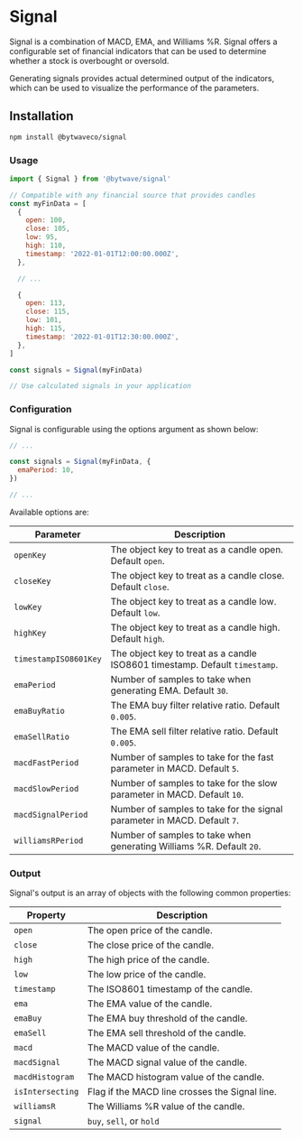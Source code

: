 # Signal

Signal is a combination of MACD, EMA, and Williams %R. Signal offers a configurable set of financial indicators that can be used to determine whether a stock is overbought or oversold.

Generating signals provides actual determined output of the indicators, which can be used to visualize the performance of the parameters.

## Installation

```bash
npm install @bytwaveco/signal
```

### Usage

```js
import { Signal } from '@bytwave/signal'

// Compatible with any financial source that provides candles
const myFinData = [
  {
    open: 100,
    close: 105,
    low: 95,
    high: 110,
    timestamp: '2022-01-01T12:00:00.000Z',
  },

  // ...

  {
    open: 113,
    close: 115,
    low: 101,
    high: 115,
    timestamp: '2022-01-01T12:30:00.000Z',
  },
]

const signals = Signal(myFinData)

// Use calculated signals in your application
```

### Configuration

Signal is configurable using the options argument as shown below:

```js
// ...

const signals = Signal(myFinData, {
  emaPeriod: 10,
})

// ...
```

Available options are:

| Parameter | Description |
| --- | --- |
| `openKey` | The object key to treat as a candle open. Default `open`. |
| `closeKey` | The object key to treat as a candle close. Default `close`. |
| `lowKey` | The object key to treat as a candle low. Default `low`. |
| `highKey` | The object key to treat as a candle high. Default `high`. |
| `timestampISO8601Key` | The object key to treat as a candle ISO8601 timestamp. Default `timestamp`. |
| `emaPeriod` | Number of samples to take when generating EMA. Default `30`. |
| `emaBuyRatio` | The EMA buy filter relative ratio. Default `0.005`. |
| `emaSellRatio` | The EMA sell filter relative ratio. Default `0.005`. |
| `macdFastPeriod` | Number of samples to take for the fast parameter in MACD. Default `5`. |
| `macdSlowPeriod` | Number of samples to take for the slow parameter in MACD. Default `10`. |
| `macdSignalPeriod` | Number of samples to take for the signal parameter in MACD. Default `7`. |
| `williamsRPeriod` | Number of samples to take when generating Williams %R. Default `20`. |

### Output

Signal's output is an array of objects with the following common properties:

| Property         | Description                                    |
| ---------------- | ---------------------------------------------- |
| `open`           | The open price of the candle.                  |
| `close`          | The close price of the candle.                 |
| `high`           | The high price of the candle.                  |
| `low`            | The low price of the candle.                   |
| `timestamp`      | The ISO8601 timestamp of the candle.           |
| `ema`            | The EMA value of the candle.                   |
| `emaBuy`         | The EMA buy threshold of the candle.           |
| `emaSell`        | The EMA sell threshold of the candle.          |
| `macd`           | The MACD value of the candle.                  |
| `macdSignal`     | The MACD signal value of the candle.           |
| `macdHistogram`  | The MACD histogram value of the candle.        |
| `isIntersecting` | Flag if the MACD line crosses the Signal line. |
| `williamsR`      | The Williams %R value of the candle.           |
| `signal`         | `buy`, `sell`, or `hold`                       |

